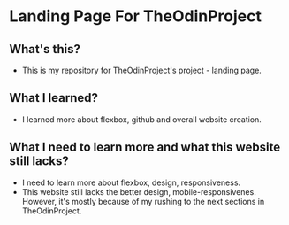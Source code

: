 # Landing Page For TheOdinProject

## What's this?
- This is my repository for TheOdinProject's project - landing page.

## What I learned?
- I learned more about flexbox, github and overall website creation.

## What I need to learn more and what this website still lacks?
- I need to learn more about flexbox, design, responsiveness.
- This website still lacks the better design, mobile-responsivenes. However, it's mostly because of my rushing to the next sections in TheOdinProject.
